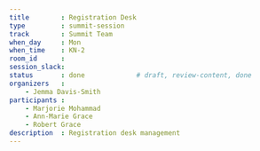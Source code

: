 ```yaml
---
title        : Registration Desk
type         : summit-session
track        : Summit Team
when_day     : Mon
when_time    : KN-2
room_id      : 
session_slack: 
status       : done             # draft, review-content, done
organizers   :
    - Jemma Davis-Smith
participants :
    - Marjorie Mohammad
    - Ann-Marie Grace
    - Robert Grace
description  : Registration desk management
---
```


